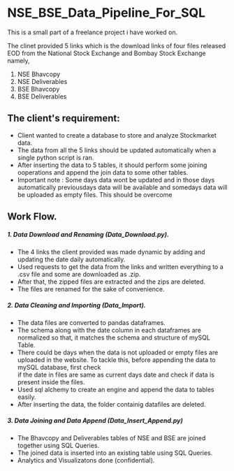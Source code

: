 # NSE_BSE_Data_Pipeline_For_SQL

This is a small part of a freelance project i have worked on.

The clinet provided 5 links which is the download links of four files released EOD from the National Stock Exchange and Bombay Stock Exchange namely,
1. NSE Bhavcopy
2. NSE Deliverables
3. BSE Bhavcopy
4. BSE Deliverables

## The client's requirement:
* Client wanted to create a database to store and analyze Stockmarket data. 
* The data from all the 5 links should be updated automatically when a single python script is ran.
* After inserting the data to 5 tables, it should perform some joining ooperations and append the join data to some other tables.
* Important note : Some days data wont be updated and in those days automatically previousdays data will be available and somedays data will be uploaded as empty files.
  This should be overcome

## Work Flow.
##### 1. Data Download and Renaming (Data_Download.py).
* The 4 links the client provided was made dynamic by adding and updating the date daily automatically.
* Used requests to get the data from the links and written everything to a .csv file and some are downloaded as .zip.
* After that, the zipped files are extracted and the zips are deleted.
* The files are renamed for the sake of convenience.

##### 2. Data Cleaning and Importing (Data_Import).
* The data files are converted to pandas dataframes.
* The schema along with the date column in each dataframes are normalized so that, it matches the schema and structure of mySQL Table.
* There could be days when the data is not uploaded or empty files are uploaded in the website. To tackle this, before appending the data to mySQL database, first check  
  if the date in files are same as current days date and check if data is present inside the files.
* Used sql alchemy to create an engine and append the data to tables easily.
* After inserting the data, the folder containig  datafiles are deleted.

##### 3. Data Joining and Data Append (Data_Insert_Append.py)
* The Bhavcopy and Deliverables tables of NSE and BSE are joined together using SQL Queries.
* The joined data is inserted into an existing table using SQL Queries.
* Analytics and Visualizatons done (confidential).
